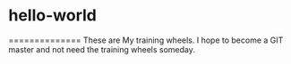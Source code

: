# hello-world
==============
These are My training wheels.
I hope to become a GIT master and not need the training wheels someday.
